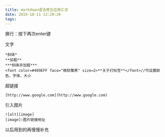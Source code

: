 ```yaml
---
title: markdown语法常见应用汇总
date: 2019-10-11 13:29:26
tags:
---
```

换行：按下两次enter键

文字
```
*斜体*
**加粗**
***斜体并加粗***
<font color=#409EFF face="微软雅黑" size=2>**关于打标签**</font>//可设置颜色，字体，大小
```
超链接
```
[http://www.google.com](http://www.google.com)
```

引入图片
```
![alt][image]
[image]:图片链接地址
```
以后用到的再慢慢补充